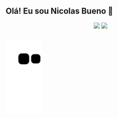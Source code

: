 ## Olá! Eu sou Nicolas Bueno 👋

 <div align= "center">
        <a href="https://github.com/Nicolas-Bueno"></a>
        <img height="175em" src="https://github-readme-stats.vercel.app/api?username=Nicolas-Bueno&show_icons=true&theme=tokyonight"/>
        <img height="140em" src="https://github-readme-stats.vercel.app/api/top-langs/?username=Nicolas-Bueno&layout-compact&langs_count-7&theme-tokyonight"/>
 </div>
 
 ##
 
 ![Snake animation](https://github.com/Nicolas-Bueno/Nicolas-Bueno/blob/output/github-contribution-grid-snake.svg)
 


